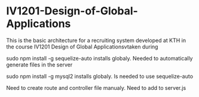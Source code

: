 # IV1201-Design-of-Global-Applications
This is the basic architecture for a recruiting system developed at KTH in the course IV1201 Design of Global Applicationsvtaken during 

sudo npm install -g sequelize-auto installs globaly. Needed to automatically generate files in the server

sudo npm install -g mysql2    installs globaly. Is needed to use sequelize-auto

Need to create route and controller file manualy. Need to add to server.js
